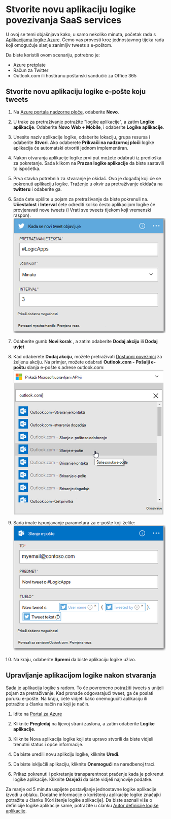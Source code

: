 <properties
    pageTitle="Stvaranje aplikacije za logiku | Microsoft Azure"
    description="Saznajte kako stvoriti logike aplikacije povezivanje SaaS services"
    authors="jeffhollan"
    manager="dwrede"
    editor=""
    services="logic-apps"
    documentationCenter=""/>

<tags
    ms.service="logic-apps"
    ms.workload="na"
    ms.tgt_pltfrm="na"
    ms.devlang="na"
    ms.topic="get-started-article"
    ms.date="10/18/2016"
    ms.author="jehollan"/>

# <a name="create-a-new-logic-app-connecting-saas-services"></a>Stvorite novu aplikaciju logike povezivanja SaaS services

U ovoj se temi objašnjava kako, u samo nekoliko minuta, početak rada s [Aplikacijama logike Azure](app-service-logic-what-are-logic-apps.md). Ćemo vas provesti kroz jednostavnog tijeka rada koji omogućuje slanje zanimljiv tweets s e-poštom.

Da biste koristili ovom scenariju, potrebno je:

- Azure pretplate
- Račun za Twitter
- Outlook.com ili hostiranu poštanski sandučić za Office 365

## <a name="create-a-new-logic-app-to-email-you-tweets"></a>Stvorite novu aplikaciju logike e-pošte koju tweets

1. Na [Azure portala nadzorne ploče](https://portal.azure.com), odaberite **Novo**. 
2. U trake za pretraživanje potražite "logike aplikacije", a zatim **Logike aplikacije**. Odaberite **Novo** **Web + Mobile**, i odaberite **Logike aplikacije**. 
3. Unesite naziv aplikacije logike, odaberite lokaciju, grupa resursa i odaberite **Stvori**.  Ako odaberete **Prikvači na nadzornoj ploči** logike aplikacija će automatski otvoriti jednom implementiran.  
4. Nakon otvaranja aplikacije logike prvi put možete odabrati iz predloška za pokretanje.  Sada klikom na **Prazan logike aplikacije** da biste sastavili to ispočetka. 
1. Prva stavka potrebnih za stvaranje je okidač.  Ovo je događaj koji će se pokrenuti aplikaciju logike.  Traženje u okvir za pretraživanje okidača na **twitteru** i odaberite ga.
7. Sada ćete upišite u pojam za pretraživanje da biste pokrenuli na.  **Učestalost** i **Interval** ćete odrediti koliko često aplikacijom logike će provjeravati nove tweets (i Vrati sve tweets tijekom koji vremenski raspon).
    ![Pretraživanje twitter](./media/app-service-logic-create-a-logic-app/twittersearch.png)

5. Odaberite gumb **Novi korak** , a zatim odaberite **Dodaj akciju** ili **Dodaj uvjet**
6. Kad odaberete **Dodaj akciju**, možete pretraživati [Dostupni poveznici](../connectors/apis-list.md) za željenu akciju. Na primjer, možete odabrati **Outlook.com - Pošalji e-poštu** slanja e-pošte s adrese outlook.com:  
    ![Akcija](./media/app-service-logic-create-a-logic-app/actions.png)

7. Sada imate ispunjavanje parametara za e-pošte koji želite:  ![parametara](./media/app-service-logic-create-a-logic-app/parameters.png)

8. Na kraju, odaberite **Spremi** da biste aplikaciju logike uživo.

## <a name="manage-your-logic-app-after-creation"></a>Upravljanje aplikacijom logike nakon stvaranja

Sada je aplikacija logike s radom. To će povremeno potražiti tweets s unijeli pojam za pretraživanje. Kad pronađe odgovarajući tweet, ga će poslati poruku e-pošte. Na kraju, ćete vidjeti kako onemogućiti aplikaciju ili potražite u članku način na koji je način.

1. Idite na [Portal za Azure](https://portal.azure.com)

1. Kliknite **Pregledaj** na lijevoj strani zaslona, a zatim odaberite **Logike aplikacije**.

2. Kliknite Nova aplikacija logike koji ste upravo stvorili da biste vidjeli trenutni status i opće informacije.

3. Da biste uredili novu aplikciju logike, kliknite **Uredi**.

5. Da biste isključili aplikaciju, kliknite **Onemogući** na naredbenoj traci.

1. Prikaz pokrenuti i pokretanje transparentnost praćenje kada je pokrenut logike aplikacije.  Kliknite **Osvježi** da biste vidjeli najnovije podatke.

Za manje od 5 minuta uspijete postavljanje jednostavne logike aplikacije izvodi u oblaku. Dodatne informacije o korištenju aplikacije logike značajki potražite u članku [Korištenje logike aplikacije]. Da biste saznali više o definicije logike aplikacije same, potražite u članku [Autor definicije logike aplikacije](app-service-logic-author-definitions.md).

<!-- Shared links -->
[Azure portal]: https://portal.azure.com
[Korištenje značajke aplikacije logike]: app-service-logic-create-a-logic-app.md
